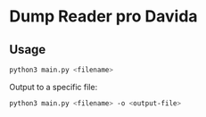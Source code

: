 # Dump Reader pro Davida

## Usage

```bash
python3 main.py <filename>
```

Output to a specific file:
```bash
python3 main.py <filename> -o <output-file>
```